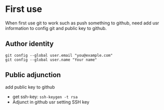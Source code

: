 # First use 
When first use git to work such as push something to github, need add usr information to config git and public key to github.

## Author identity
```fish
git config --global user.email "you@example.com"
git config --global user.name "Your name"
```

## Public adjunction
add public key to github
- get ssh-key: `ssh-keygen -t rsa`
- Adjunct in github usr setting SSH key